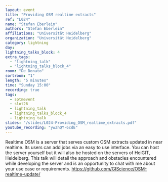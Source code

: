 ```yaml
---
layout: event
title: "Providing OSM realtime extracts"
ref: "L024"
name: "Stefan Eberlein"
authors: "Stefan Eberlein"
affiliations: "Universität Heidelberg"
organization: "Universität Heidelberg"
category: lightning
day: 
lightning_talks_block: 4
extra_tags:
  - "lightning_talk"
  - "lightning_talks_block_4"
room: "De Donato"
sortroom: "1"
length: "5 minutes"
time: "Sunday 15:00"
recording: true
tags:
  - sotmevent
  - slot26
  - lightning_talk
  - lightning_talks_block_4
  - lightning_talk
slides: "/slides/L024-Providing_OSM_realtime_extracts.pdf"
youtube_recording: "ywZhQY-6cdE"
---
```

Realtime OSM is a server that serves custom OSM extracts updated in near realtime. Its users can add jobs via an easy to use interface. You can host the server  yourself but it will also be hosted on the servers of HeiGIT, Heidelberg. This talk will detail the approach and obstacles encountered while developing the server and is an opportunity to chat with me about your use case or requirements.
https://github.com/GIScience/OSM-realtime-update/